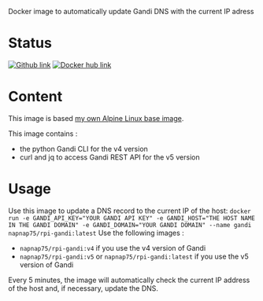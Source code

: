 Docker image to automatically update Gandi DNS with the current IP adress

# Status
[![Github link](https://assets-cdn.github.com/favicon.ico)](https://github.com/napnap75/rpi-docker-images/) [![Docker hub link](https://www.docker.com/favicon.ico)](https://hub.docker.com/r/napnap75/rpi-gandi/)


# Content
This image is based [my own Alpine Linux base image](https://hub.docker.com/r/napnap75/rpi-alpine-base/).

This image contains :
- the python Gandi CLI for the v4 version
- curl and jq to access Gandi REST API for the v5 version

# Usage
Use this image to update a DNS record to the current IP of the host: `docker run -e GANDI_API_KEY="YOUR GANDI API KEY" -e GANDI_HOST="THE HOST NAME IN THE GANDI DOMAIN" -e GANDI_DOMAIN="YOUR GANDI DOMAIN" --name gandi napnap75/rpi-gandi:latest`
Use the following images :
- `napnap75/rpi-gandi:v4` if you use the v4 version of Gandi
- `napnap75/rpi-gandi:v5` or `napnap75/rpi-gandi:latest` if you use the v5 version of Gandi

Every 5 minutes, the image will automatically check the current IP address of the host and, if necessary, update the DNS.
